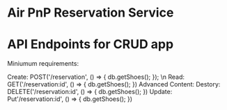 # Air PnP Reservation Service

# API Endpoints for CRUD app

Miniumum requirements:

  Create: POST('/reservation', () => {
    db.getShoes();
  }); \n
  Read: GET('/reservation:id', () => {
    db.getShoes();
  })
Advanced Content:
  Destory: DELETE('/reservation:id', () => {
    db.getShoes();
  })
  Update: Put'/reservation:id', () => {
    db.getShoes();
  })
